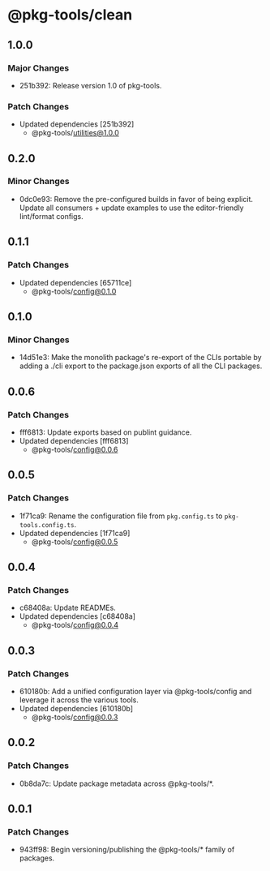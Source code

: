 # @pkg-tools/clean

## 1.0.0

### Major Changes

- 251b392: Release version 1.0 of pkg-tools.

### Patch Changes

- Updated dependencies [251b392]
  - @pkg-tools/utilities@1.0.0

## 0.2.0

### Minor Changes

- 0dc0e93: Remove the pre-configured builds in favor of being explicit. Update all consumers + update examples to use the editor-friendly lint/format configs.

## 0.1.1

### Patch Changes

- Updated dependencies [65711ce]
  - @pkg-tools/config@0.1.0

## 0.1.0

### Minor Changes

- 14d51e3: Make the monolith package's re-export of the CLIs portable by adding a ./cli export to the package.json exports of all the CLI packages.

## 0.0.6

### Patch Changes

- fff6813: Update exports based on publint guidance.
- Updated dependencies [fff6813]
  - @pkg-tools/config@0.0.6

## 0.0.5

### Patch Changes

- 1f71ca9: Rename the configuration file from `pkg.config.ts` to `pkg-tools.config.ts`.
- Updated dependencies [1f71ca9]
  - @pkg-tools/config@0.0.5

## 0.0.4

### Patch Changes

- c68408a: Update READMEs.
- Updated dependencies [c68408a]
  - @pkg-tools/config@0.0.4

## 0.0.3

### Patch Changes

- 610180b: Add a unified configuration layer via @pkg-tools/config and leverage it across the various tools.
- Updated dependencies [610180b]
  - @pkg-tools/config@0.0.3

## 0.0.2

### Patch Changes

- 0b8da7c: Update package metadata across @pkg-tools/\*.

## 0.0.1

### Patch Changes

- 943ff98: Begin versioning/publishing the @pkg-tools/\* family of packages.
